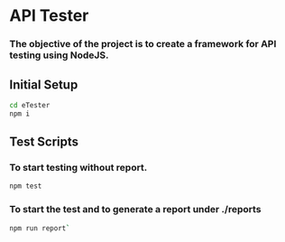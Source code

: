 # API Tester

### The objective of the project is to create a framework for API testing using NodeJS.


## Initial Setup

```sh
cd eTester
npm i
```

## Test Scripts

### To start testing without report. 
```sh 
npm test
```
### To start the test and to generate a report under ./reports
```sh 
npm run report`